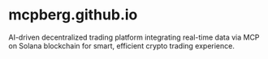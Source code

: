 # mcpberg.github.io
AI-driven decentralized trading platform integrating real-time data via MCP on Solana blockchain for smart, efficient crypto trading experience.
